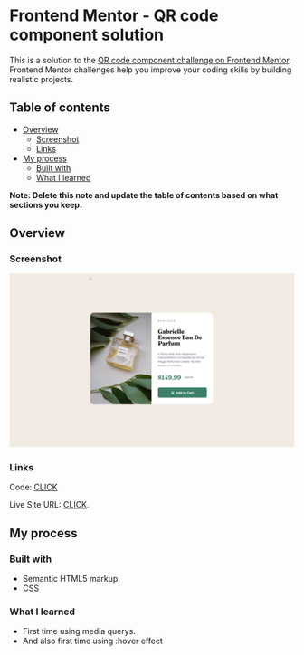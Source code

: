 # Frontend Mentor - QR code component solution

This is a solution to the [QR code component challenge on Frontend Mentor](https://www.frontendmentor.io/challenges/qr-code-component-iux_sIO_H). Frontend Mentor challenges help you improve your coding skills by building realistic projects. 

## Table of contents

- [Overview](#overview)
  - [Screenshot](#screenshot)
  - [Links](#links)
- [My process](#my-process)
  - [Built with](#built-with)
  - [What I learned](#what-i-learned)

**Note: Delete this note and update the table of contents based on what sections you keep.**

## Overview

### Screenshot
![solutiont](https://github.com/patrick-selin/product-preview-card-componen/blob/main/product-preview-card-component-solution2-desktop.png)

### Links


 Code: [CLICK](https://github.com/patrick-selin/product-preview-card-componen.git)

 Live Site URL: [CLICK](https://patrick-selin.github.io/product-preview-card-componen/).

## My process

### Built with

- Semantic HTML5 markup
- CSS

### What I learned

- First time using media querys.
- And also first time using :hover effect

